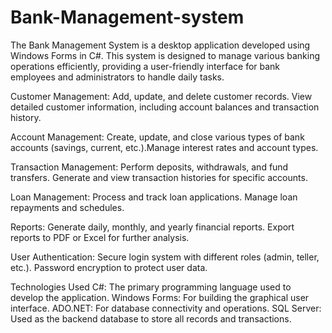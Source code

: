 # Bank-Management-system
The Bank Management System is a desktop application developed using Windows Forms in C#. This system is designed to manage various banking operations efficiently, providing a user-friendly interface for bank employees and administrators to handle daily tasks.

Customer Management:
Add, update, and delete customer records. View detailed customer information, including account balances and transaction history.

Account Management:
Create, update, and close various types of bank accounts (savings, current, etc.).Manage interest rates and account types.

Transaction Management:
Perform deposits, withdrawals, and fund transfers. Generate and view transaction histories for specific accounts.

Loan Management:
Process and track loan applications. Manage loan repayments and schedules.

Reports:
Generate daily, monthly, and yearly financial reports. Export reports to PDF or Excel for further analysis.

User Authentication:
Secure login system with different roles (admin, teller, etc.). Password encryption to protect user data.

Technologies Used C#: The primary programming language used to develop the application. 
Windows Forms: For building the graphical user interface. ADO.NET: For database connectivity and operations.
SQL Server: Used as the backend database to store all records and transactions.
